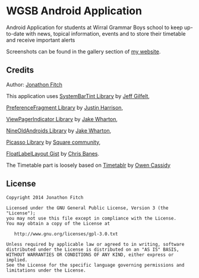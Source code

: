 WGSB Android Application
===================================

Android Application for students at Wirral Grammar Boys school to keep up-to-date with news, topical information, events and to store their timetable and receive important alerts

Screenshots can be found in the gallery section of [my website](http://jonathonfitch.com).

Credits
-------

Author: [Jonathon Fitch](https://github.com/JonnyXDA)

This application uses [SystemBarTint Library](https://github.com/jgilfelt/SystemBarTint/) by [Jeff Gilfelt](https://github.com/jgilfelt),

[PreferenceFragment Library](https://github.com/justinharrison/android-support-v4-preferencefragment/) by [Justin Harrison](https://github.com/justinharrison),

[ViewPagerIndicator Library](https://github.com/JakeWharton/Android-ViewPagerIndicator/) by [Jake Wharton](https://github.com/JakeWharton),

[NineOldAndroids Library](https://github.com/JakeWharton/NineOldAndroids/) by [Jake Wharton](https://github.com/JakeWharton),

[Picasso Library](https://github.com/square/picasso/) by [Square community](https://github.com/square),

[FloatLabelLayout Gist](https://gist.github.com/chrisbanes/11247418) by [Chris Banes](https://gist.github.com/chrisbanes).

The Timetable part is loosely based on [Timetablr](https://bitbucket.org/ravrahn/timetable) by [Owen Cassidy](https://github.com/ravrahn)

License
-------

    Copyright 2014 Jonathon Fitch

    Licensed under the GNU General Public License, Version 3 (the "License");
    you may not use this file except in compliance with the License.
    You may obtain a copy of the License at

       http://www.gnu.org/licenses/gpl-3.0.txt

    Unless required by applicable law or agreed to in writing, software
    distributed under the License is distributed on an "AS IS" BASIS,
    WITHOUT WARRANTIES OR CONDITIONS OF ANY KIND, either express or implied.
    See the License for the specific language governing permissions and
    limitations under the License.